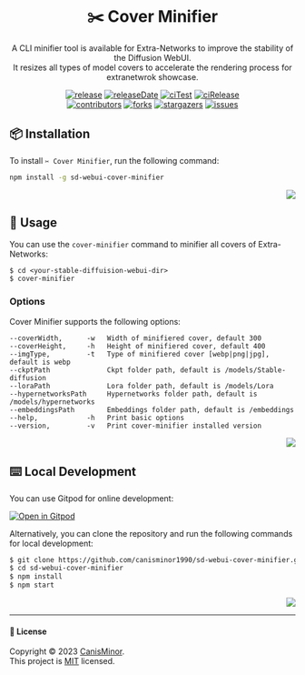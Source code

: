 <a name="readme-top"></a>

<div align="center">

<h1>✂️ Cover Minifier</h1>

A CLI minifier tool is available for Extra-Networks to improve the stability of the Diffusion WebUI. <br/>It resizes all types of model covers to accelerate the rendering process for extranetwrok showcase.

<!-- SHIELD GROUP -->

[![release][release-shield]][release-url] [![releaseDate][release-date-shield]][release-date-url] [![ciTest][ci-test-shield]][ci-test-url] [![ciRelease][ci-release-shield]][ci-release-url] <br/> [![contributors][contributors-shield]][contributors-url] [![forks][forks-shield]][forks-url] [![stargazers][stargazers-shield]][stargazers-url] [![issues][issues-shield]][issues-url]

</div>

## 📦 Installation

To install `️✂️ Cover Minifier`, run the following command:

```bash
npm install -g sd-webui-cover-minifier
```

<div align="right">

[![][back-to-top]](#readme-top)

</div>

## 🤯 Usage

You can use the `cover-minifier` command to minifier all covers of Extra-Networks:

```shell
$ cd <your-stable-diffuision-webui-dir>
$ cover-minifier
```

### Options

Cover Minifier supports the following options:

```shell
--coverWidth,      -w   Width of minifiered cover, default 300
--coverHeight,     -h   Height of minifiered cover, default 400
--imgType,         -t   Type of minifiered cover [webp|png|jpg], default is webp
--ckptPath              Ckpt folder path, default is /models/Stable-diffusion
--loraPath              Lora folder path, default is /models/Lora
--hypernetworksPath     Hypernetworks folder path, default is /models/hypernetworks
--embeddingsPath        Embeddings folder path, default is /embeddings
--help,            -h   Print basic options
--version,         -v   Print cover-minifier installed version
```

<div align="right">

[![][back-to-top]](#readme-top)

</div>

## ⌨️ Local Development

You can use Gitpod for online development:

[![Open in Gitpod](https://gitpod.io/button/open-in-gitpod.svg)][gitpod-url]

Alternatively, you can clone the repository and run the following commands for local development:

```bash
$ git clone https://github.com/canisminor1990/sd-webui-cover-minifier.git
$ cd sd-webui-cover-minifier
$ npm install
$ npm start
```

<div align="right">

[![][back-to-top]](#readme-top)

</div>

---

#### 📝 License

Copyright © 2023 [CanisMinor][profile-url]. <br /> This project is [MIT](./LICENSE) licensed.

<!-- LINK GROUP -->

[profile-url]: https://github.com/canisminor1990
[issues-url]: https://github.com/canisminor1990/sd-webui-cover-minifier/issues/new/choose
[gitpod-url]: https://gitpod.io/#https://github.com/canisminor1990/sd-webui-cover-minifier

<!-- SHIELD LINK GROUP -->

[back-to-top]: https://img.shields.io/badge/-BACK_TO_TOP-151515?style=flat-square

<!-- release -->

[release-shield]: https://img.shields.io/npm/v/sd-webui-cover-minifier?label=✂️%20NPM
[release-url]: https://www.npmjs.com/package/sd-webui-cover-minifier

<!-- releaseDate -->

[release-date-shield]: https://img.shields.io/github/release-date/canisminor1990/sd-webui-cover-minifier?style=flat
[release-date-url]: https://github.com/canisminor1990/sd-webui-cover-minifier/releases

<!-- ciTest -->

[ci-test-shield]: https://github.com/canisminor1990/sd-webui-cover-minifier/workflows/Test%20CI/badge.svg
[ci-test-url]: https://github.com/canisminor1990/sd-webui-cover-minifier/actions/workflows/test.yml

<!-- ciRelease -->

[ci-release-shield]: https://github.com/canisminor1990/sd-webui-cover-minifier/workflows/Build%20and%20Release/badge.svg
[ci-release-url]: https://github.com/canisminor1990/sd-webui-cover-minifier/actions/workflows/release.yml

<!-- contributors -->

[contributors-shield]: https://img.shields.io/github/contributors/canisminor1990/sd-webui-cover-minifier.svg?style=flat
[contributors-url]: https://github.com/canisminor1990/sd-webui-cover-minifier/graphs/contributors

<!-- forks -->

[forks-shield]: https://img.shields.io/github/forks/canisminor1990/sd-webui-cover-minifier.svg?style=flat
[forks-url]: https://github.com/canisminor1990/sd-webui-cover-minifier/network/members

<!-- stargazers -->

[stargazers-shield]: https://img.shields.io/github/stars/canisminor1990/sd-webui-cover-minifier.svg?style=flat
[stargazers-url]: https://github.com/canisminor1990/sd-webui-cover-minifier/stargazers

<!-- issues -->

[issues-shield]: https://img.shields.io/github/issues/canisminor1990/sd-webui-cover-minifier.svg?style=flat
[issues-url]: https://img.shields.io/github/issues/canisminor1990/sd-webui-cover-minifier.svg?style=flat
